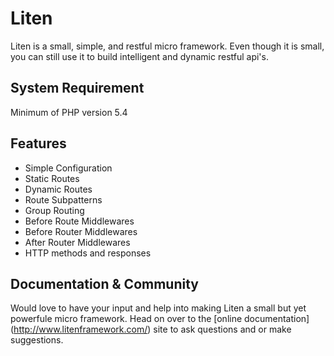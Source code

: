 # Liten
Liten is a small, simple, and restful micro framework. Even though it is small, you can still use it to build 
intelligent and dynamic restful api's.

## System Requirement

Minimum of PHP version 5.4

## Features

* Simple Configuration
* Static Routes
* Dynamic Routes
* Route Subpatterns
* Group Routing
* Before Route Middlewares
* Before Router Middlewares
* After Router Middlewares
* HTTP methods and responses

## Documentation & Community

Would love to have your input and help into making Liten a small but yet powerfule micro framework. Head on over to 
the [online documentation] (http://www.litenframework.com/) site to ask questions and or make suggestions.